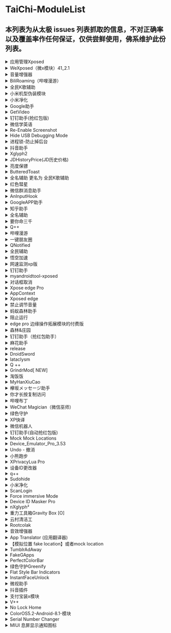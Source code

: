 # TaiChi-ModuleList

## 本列表为从太极 issues 列表抓取的信息，不对正确率以及覆盖率作任何保证，仅供尝鲜使用，佛系维护此份列表。

<details>
  <summary>应用管理Xposed</summary>
  <h3>模块用途：</h3>
  <p>绿色应用，微信gcm代收，划卡清理应用后台，锁屏清理后台，自启动/权限管理等一系列功能<br></p>
  <h3>更新日志：</h3>
  <p><br> - Android O和P采用新的任务模糊方案。<br> - 修复排除的系统系统应用依然被乖巧。<br> - 陆续更新图标，采用Remix icon。<br></p>
  <h3>模块版本号：</h3>
  <p><br>5.2.1<br></p>
  <h3>模块安装包：</h3>
  <p><br>https://github.com/Tornaco/X-APM/releases/tag/5.2.1<br></p>
  <p>issue URL：<a href="https://github.com/taichi-framework/TaiChi/issues/746"># 746</a></p>
</details>

<details>
  <summary>WeXposed（微x模块）41_2.1</summary>
  <h3>模块用途：</h3>
  <p></p>
  <h3>更新日志：</h3>
  <p>代码重构</p>
  <h3>模块版本号：</h3>
  <p>2.1</p>
  <h3>模块安装包：</h3>
  <p>https://www.lanzous.com/i40m01c</p>
  <p>issue URL：<a href="https://github.com/taichi-framework/TaiChi/issues/743"># 743</a></p>
</details>

<details>
  <summary>音量增强器</summary>
  <h3>模块用途：</h3>
  <p></p>
  <h3>更新日志：</h3>
  <p>Fix module not working caused by R8<br></p>
  <h3>模块版本号：</h3>
  <p>0.0.33</p>
  <h3>模块安装包：</h3>
  <p>https://github.com/bin456789/Unblock163MusicClient-Xposed/releases/tag/0.0.33</p>
  <p>issue URL：<a href="https://github.com/taichi-framework/TaiChi/issues/741"># 741</a></p>
</details>

<details>
  <summary>BiliRoaming（哔哩漫游）</summary>
  <h3>模块用途：</h3>
  <p>绕过地区限制，观看港澳台番剧</p>
  <h3>更新日志：</h3>
  <p></p>
  <h3>模块版本号：</h3>
  <p>1.0.8</p>
  <h3>模块安装包：</h3>
  <p>https://github.com/iAcn/BiliRoaming/releases/download/v1.0.8/BiliRoaming_1.0.8.apk<br><br><br><br>太极只支持到1.0.7，作者已经更新到1.0.8版本了，希望可以添加相关的支持。<br>已经和作者沟通过，作者同意到太极这里提交支持。<br>具体见<br> https://github.com/iAcn/BiliRoaming/issues/6</p>
  <p>issue URL：<a href="https://github.com/taichi-framework/TaiChi/issues/737"># 737</a></p>
</details>

<details>
  <summary>全民K歌辅助</summary>
  <h3>模块用途：</h3>
  <p></p>
  <h3>更新日志：</h3>
  <p>新版本K歌支持， 新增直播间欢迎功能</p>
  <h3>模块版本号：</h3>
  <p>1.3</p>
  <h3>模块安装包：</h3>
  <p>https://github.com/jiumoshou/karorkefz/blob/master/karorfz_1.3.apk</p>
  <p>issue URL：<a href="https://github.com/taichi-framework/TaiChi/issues/732"># 732</a></p>
</details>

<details>
  <summary>小米机型伪装模块</summary>
  <h3>模块用途：</h3>
  <p></p>
  <h3>更新日志：</h3>
  <p>性能优化，减少耗电</p>
  <h3>模块版本号：</h3>
  <p>0.3.6.20190429.af38eb3</p>
  <h3>模块安装包：</h3>
  <p>https://github.com/MiPushFramework/MiPushFramework/releases/download/0.3.6.20190429.af38eb3/xmsf_service.apk</p>
  <p>issue URL：<a href="https://github.com/taichi-framework/TaiChi/issues/731"># 731</a></p>
</details>

<details>
  <summary>小米凈化</summary>
  <h3>模块用途：</h3>
  <p></p>
  <h3>更新日志：</h3>
  <p>未寫日志</p>
  <h3>模块版本号：</h3>
  <p>2.1.7</p>
  <h3>模块安装包：</h3>
  <p>http://t.cn/ESSsXtW</p>
  <p>issue URL：<a href="https://github.com/taichi-framework/TaiChi/issues/729"># 729</a></p>
</details>

<details>
  <summary>Google助手</summary>
  <h3>模块用途：</h3>
  <p></p>
  <h3>更新日志：</h3>
  <p>- 适配 9.72.4、9.78.3 <br></p>
  <h3>模块版本号：</h3>
  <p>1.9.1<br></p>
  <h3>模块安装包：</h3>
  <p>https://www.coolapk.com/apk/com.elderdrivers.googlesearchbox</p>
  <p>issue URL：<a href="https://github.com/taichi-framework/TaiChi/issues/723"># 723</a></p>
</details>

<details>
  <summary>GetVideo</summary>
  <h3>模块用途：</h3>
  <p>登录自己的视频网站会员账号后，可以解析出视频文件的下载链接，将视频文件保存到本地欣赏</p>
  <h3>更新日志：</h3>
  <p></p>
  <h3>模块版本号：</h3>
  <p>V1.3.0</p>
  <h3>模块安装包：</h3>
  <p>链接<br>https://pan.baidu.com/s/1ASm8NlTDUoA9YRVYAFIjxQ    提取码<br>ufmv </p>
  <p>issue URL：<a href="https://github.com/taichi-framework/TaiChi/issues/716"># 716</a></p>
</details>

<details>
  <summary>钉钉助手(抢红包版)</summary>
  <h3>模块用途：</h3>
  <p></p>
  <h3>更新日志：</h3>
  <p>适配钉钉4.6.25版本<br></p>
  <h3>模块版本号：</h3>
  <p>1.1.5<br></p>
  <h3>模块安装包：</h3>
  <p>https://dl-xda.xposed.info/modules/com.sky.xposed.rimet_v7_829eaa.apk</p>
  <p>issue URL：<a href="https://github.com/taichi-framework/TaiChi/issues/711"># 711</a></p>
</details>

<details>
  <summary>微信学英语</summary>
  <h3>模块用途：</h3>
  <p></p>
  <h3>更新日志：</h3>
  <p>支持微信7.0.4版本</p>
  <h3>模块版本号：</h3>
  <p>v1.7.91 (54)</p>
  <h3>模块安装包：</h3>
  <p>包名<br>com.hiwechart.translate<br>蓝奏云<br>https://www.lanzous.com/i3vwxaj?t</p>
  <p>issue URL：<a href="https://github.com/taichi-framework/TaiChi/issues/707"># 707</a></p>
</details>

<details>
  <summary>Re-Enable Screenshot</summary>
  <h3>模块用途：</h3>
  <p>在不支援截圖的應用程式上截圖</p>
  <h3>更新日志：</h3>
  <p></p>
  <h3>模块版本号：</h3>
  <p>1.7</p>
  <h3>模块安装包：</h3>
  <p>https://dl-xda.xposed.info/modules/se.valitron.res_v7_561f52.apk</p>
  <p>issue URL：<a href="https://github.com/taichi-framework/TaiChi/issues/702"># 702</a></p>
</details>

<details>
  <summary>Hide USB Debugging Mode</summary>
  <h3>模块用途：</h3>
  <p>針對應用程式隱藏 USB Debugging 狀態，對某些遊戲特別有用。</p>
  <h3>更新日志：</h3>
  <p></p>
  <h3>模块版本号：</h3>
  <p>1.0</p>
  <h3>模块安装包：</h3>
  <p>https://dl-xda.xposed.info/modules/com.redlee90.hideusbdebugging_v1_8f956a.apk<br></p>
  <p>issue URL：<a href="https://github.com/taichi-framework/TaiChi/issues/701"># 701</a></p>
</details>

<details>
  <summary>进程锁-防止掉后台</summary>
  <h3>模块用途：</h3>
  <p></p>
  <h3>更新日志：</h3>
  <p>3.1.5: <br>修改hook方式 <br>修复一些bug</p>
  <h3>模块版本号：</h3>
  <p>3.1.5_Stable_20190422</p>
  <h3>模块安装包：</h3>
  <p>https://www.coolapk.com/apk/top.fols.aapp.eternalprocessxposed</p>
  <p>issue URL：<a href="https://github.com/taichi-framework/TaiChi/issues/695"># 695</a></p>
</details>

<details>
  <summary>抖音助手</summary>
  <h3>模块用途：</h3>
  <p></p>
  <h3>更新日志：</h3>
  <p>适配抖音5.7.0</p>
  <h3>模块版本号：</h3>
  <p>4.4.0</p>
  <h3>模块安装包：</h3>
  <p>[com.sky.xposed.aweme_4.4.0_57.zip](https://github.com/taichi-framework/TaiChi/files/3100945/com.sky.xposed.aweme_4.4.0_57.zip)</p>
  <p>issue URL：<a href="https://github.com/taichi-framework/TaiChi/issues/692"># 692</a></p>
</details>

<details>
  <summary>Xglyph2</summary>
  <h3>模块用途：</h3>
  <p></p>
  <h3>更新日志：</h3>
  <p>改bug<br></p>
  <h3>模块版本号：</h3>
  <p>1.8.2<br></p>
  <h3>模块安装包：</h3>
  <p>https://github.com/Cypher01/Xglyph2</p>
  <p>issue URL：<a href="https://github.com/taichi-framework/TaiChi/issues/674"># 674</a></p>
</details>

<details>
  <summary>JDHistoryPrice(JD历史价格)</summary>
  <h3>模块用途：</h3>
  <p>查看京东当前商品的历史价格<br>在京东商品详情页点击<br>分享按钮-其他-选择【JD历史价格】</p>
  <h3>更新日志：</h3>
  <p></p>
  <h3>模块版本号：</h3>
  <p>0.13</p>
  <h3>模块安装包：</h3>
  <p>链接: https://pan.baidu.com/s/13FJFBirWq70OujDseluJ2A 提取码: tazg <br></p>
  <p>issue URL：<a href="https://github.com/taichi-framework/TaiChi/issues/673"># 673</a></p>
</details>

<details>
  <summary>亮度保镖</summary>
  <h3>模块用途：</h3>
  <p>防止一些应用（如支付宝、微信的付款码）修改亮度。具体做的事情<br>界面亮度被设置为大于30%时，还原为系统亮度<br>这样子打开收付款界面就不会突然亮瞎眼了</p>
  <h3>更新日志：</h3>
  <p></p>
  <h3>模块版本号：</h3>
  <p>1.4</p>
  <h3>模块安装包：</h3>
  <p>https://www.coolapk.com/apk/cuily.xp1<br></p>
  <p>issue URL：<a href="https://github.com/taichi-framework/TaiChi/issues/672"># 672</a></p>
</details>

<details>
  <summary>ButteredToast</summary>
  <h3>模块用途：</h3>
  <p>向 Toast消息头部添加 Toast弹出者的应用名<br>就是在toast通知上显示是来自哪个应用的<br></p>
  <h3>更新日志：</h3>
  <p></p>
  <h3>模块版本号：</h3>
  <p>1.1<br></p>
  <h3>模块安装包：</h3>
  <p>https://www.coolapk.com/apk/me.zjns.butteredtoast<br><br></p>
  <p>issue URL：<a href="https://github.com/taichi-framework/TaiChi/issues/671"># 671</a></p>
</details>

<details>
  <summary>全名辅助  更名为 全民K歌辅助</summary>
  <h3>模块用途：</h3>
  <p></p>
  <h3>更新日志：</h3>
  <p>1.已知bug修复<br>2.模块名称更改，更易于辨别在哪使用</p>
  <h3>模块版本号：</h3>
  <p>1.2</p>
  <h3>模块安装包：</h3>
  <p>https://github.com/jiumoshou/karorkefz/blob/master/karorfz_1.2.apk</p>
  <p>issue URL：<a href="https://github.com/taichi-framework/TaiChi/issues/661"># 661</a></p>
</details>

<details>
  <summary>红色彗星</summary>
  <h3>模块用途：</h3>
  <p>破解P图软件PicsArt登录既是会员<br></p>
  <h3>更新日志：</h3>
  <p></p>
  <h3>模块版本号：</h3>
  <p>1.0<br></p>
  <h3>模块安装包：</h3>
  <p>https://www.lanzous.com/i3sm1ti?t<br><br></p>
  <p>issue URL：<a href="https://github.com/taichi-framework/TaiChi/issues/660"># 660</a></p>
</details>

<details>
  <summary>微信群消息助手</summary>
  <h3>模块用途：</h3>
  <p></p>
  <h3>更新日志：</h3>
  <p>Android 端更新<br> <br><br>- 支持了微信7.0.4（1420）版本。 <br>- 修复了获取配置失败还显示成功的问题。 <br>- 修复了小概率下点击位置错乱和删除会话闪退的问题。 <br>- 重写了置顶高亮的逻辑，现在可能微信6的一些老版本重新获得了支持。 <br>- 修复了统计用户处的一个问题。</p>
  <h3>模块版本号：</h3>
  <p>1.4.5</p>
  <h3>模块安装包：</h3>
  <p>https://www.coolapk.com/apk/com.zdy.project.wechat_chatroom_helper</p>
  <p>issue URL：<a href="https://github.com/taichi-framework/TaiChi/issues/658"># 658</a></p>
</details>

<details>
  <summary>AnInputHook</summary>
  <h3>模块用途：</h3>
  <p>记录输入的 xposed模块。简单地 hook了系统 api的一些东西<br></p>
  <h3>更新日志：</h3>
  <p></p>
  <h3>模块版本号：</h3>
  <p>1.1.3<br></p>
  <h3>模块安装包：</h3>
  <p>http://t.cn/EX0JTQP<br></p>
  <p>issue URL：<a href="https://github.com/taichi-framework/TaiChi/issues/657"># 657</a></p>
</details>

<details>
  <summary>GoogleAPP助手</summary>
  <h3>模块用途：</h3>
  <p></p>
  <h3>更新日志：</h3>
  <p>适配 9.51.x，9.58.x，9.61.x，9.66.x</p>
  <h3>模块版本号：</h3>
  <p>1.8.8</p>
  <h3>模块安装包：</h3>
  <p>https://www.coolapk.com/apk/com.elderdrivers.googlesearchbox</p>
  <p>issue URL：<a href="https://github.com/taichi-framework/TaiChi/issues/655"># 655</a></p>
</details>

<details>
  <summary>知乎助手</summary>
  <h3>模块用途：</h3>
  <p>1. 去除首页"推荐"内的广告、Live和书店等卡<br>2. 去除答案页面底部广告<br>3. 屏蔽底部"方法"或"大学"选项卡<br>4. 去除答案列表内的广告<br></p>
  <h3>更新日志：</h3>
  <p></p>
  <h3>模块版本号：</h3>
  <p>1.0.1</p>
  <h3>模块安装包：</h3>
  <p>https://github.com/picone/ZhihuXposed/releases/download/1.0.1/app-release.apk<br><br></p>
  <p>issue URL：<a href="https://github.com/taichi-framework/TaiChi/issues/649"># 649</a></p>
</details>

<details>
  <summary>全名辅助</summary>
  <h3>模块用途：</h3>
  <p></p>
  <h3>更新日志：</h3>
  <p>已知bug修复，加入运行日志。</p>
  <h3>模块版本号：</h3>
  <p>1.1</p>
  <h3>模块安装包：</h3>
  <p>https://github.com/jiumoshou/karorkefz/blob/master/karorfz.apk<br><br>麻烦您了weishu，初步涉足，bug略多,xp没报，太极报了，修复已知，请多多包涵啦，嘿嘿</p>
  <p>issue URL：<a href="https://github.com/taichi-framework/TaiChi/issues/648"># 648</a></p>
</details>

<details>
  <summary>要你命三千</summary>
  <h3>模块用途：</h3>
  <p></p>
  <h3>更新日志：</h3>
  <p>适配新版软件</p>
  <h3>模块版本号：</h3>
  <p>6.0</p>
  <h3>模块安装包：</h3>
  <p>微云文件分享:要妳命三千_6.0.apk下载地址:https://share.weiyun.com/5jCRK9I</p>
  <p>issue URL：<a href="https://github.com/taichi-framework/TaiChi/issues/647"># 647</a></p>
</details>

<details>
  <summary>Q++</summary>
  <h3>模块用途：</h3>
  <p></p>
  <h3>更新日志：</h3>
  <p>解决部分设备闪退bug</p>
  <h3>模块版本号：</h3>
  <p>1.3.1</p>
  <h3>模块安装包：</h3>
  <p>https://dl-xda.xposed.info/modules/cn.qssq666.q.plus_v45_52bac4.apk</p>
  <p>issue URL：<a href="https://github.com/taichi-framework/TaiChi/issues/646"># 646</a></p>
</details>

<details>
  <summary>哔哩漫游</summary>
  <h3>模块用途：</h3>
  <p></p>
  <h3>更新日志：</h3>
  <p>更新</p>
  <h3>模块版本号：</h3>
  <p>1.0.7</p>
  <h3>模块安装包：</h3>
  <p>https://github.com/iAcn/BiliRoaming</p>
  <p>issue URL：<a href="https://github.com/taichi-framework/TaiChi/issues/641"># 641</a></p>
</details>

<details>
  <summary>一键朋友圈</summary>
  <h3>模块用途：</h3>
  <p>汇聚微信朋友圈热门转发趣图，朋友圈搞笑群视频，10秒小视频，朋友圈文字配图，早安、晚安问候语、微商文案素材等精选资源，让你的朋友圈不再单调无趣。<br><br>功能特点<br><br>1、自带图文搜索功能，并按热门、搞笑、配图、微商、表情包、励志、百科、英文等分类对朋友圈热门资源进行整理归类，让您能迅速找到您所需的素材。<br>2、自带#话题#功能，能对同一系列的相关配图、文案等进行聚类。<br>3、每日更新大量高清、无水印文字配图，热门搞笑图片等<br>4、新增九宫格图片批量保存功能，能一次下载9张图片，再也不用您一张张手动保存啦！<br><br>目前支持微信最新的三个版本6.7.3、7.0.0、7.0.3，支持EdXposed框架（已测试）<br>如果您在使用过程中遇到任何问题或有更好的使用建议，欢迎您与我们联系<br></p>
  <h3>更新日志：</h3>
  <p></p>
  <h3>模块版本号：</h3>
  <p>1.0.2</p>
  <h3>模块安装包：</h3>
  <p>https://repo.xposed.info/module/com.wxapp.moment<br></p>
  <p>issue URL：<a href="https://github.com/taichi-framework/TaiChi/issues/640"># 640</a></p>
</details>

<details>
  <summary>QNotified</summary>
  <h3>模块用途：</h3>
  <p>QNotified(QQ删好友通知)通过定期刷新QQ好友列表判断是否有好友删除用户，并在检测到被好友删除后向用户发出通知提醒。</p>
  <h3>更新日志：</h3>
  <p></p>
  <h3>模块版本号：</h3>
  <p>0.1.2 (5)</p>
  <h3>模块安装包：</h3>
  <p>https://github.com/cinit/QNotified/releases/download/v0.1.2/qnotified_012.apk</p>
  <p>issue URL：<a href="https://github.com/taichi-framework/TaiChi/issues/639"># 639</a></p>
</details>

<details>
  <summary>全民辅助</summary>
  <h3>模块用途：</h3>
  <p>全民k歌启动页广告关闭，歌房语音长按改点击开关</p>
  <h3>更新日志：</h3>
  <p></p>
  <h3>模块版本号：</h3>
  <p>1.0</p>
  <h3>模块安装包：</h3>
  <p>https://github.com/jiumoshou/karorkefz/blob/master/karorkefz.apk<br>已更新界面</p>
  <p>issue URL：<a href="https://github.com/taichi-framework/TaiChi/issues/638"># 638</a></p>
</details>

<details>
  <summary>  悟空加速</summary>
  <h3>模块用途：</h3>
  <p>「悟空加速」，加速启动 ，跳过不要的启动页。</p>
  <h3>更新日志：</h3>
  <p></p>
  <h3>模块版本号：</h3>
  <p>1.8.4</p>
  <h3>模块安装包：</h3>
  <p>https://raw.githubusercontent.com/VwEl/-/master/wu-kong-v1.8.4-167314-o_1d65h521a1p571c46198namq1fpsq-uid-1131019.apk<br></p>
  <p>issue URL：<a href="https://github.com/taichi-framework/TaiChi/issues/633"># 633</a></p>
</details>

<details>
  <summary>网速监测xp版</summary>
  <h3>模块用途：</h3>
  <p>锤子SmartisanOS状态栏网速显示，我是此模块的开发者，普通版已经上架锤子应用市场，在群里面有人提议我申请支持下太极-Magisk版，所以前来申请下。</p>
  <h3>更新日志：</h3>
  <p></p>
  <h3>模块版本号：</h3>
  <p>1.3</p>
  <h3>模块安装包：</h3>
  <p>https://share.weiyun.com/53yR5Da<br></p>
  <p>issue URL：<a href="https://github.com/taichi-framework/TaiChi/issues/629"># 629</a></p>
</details>

<details>
  <summary>钉钉助手</summary>
  <h3>模块用途：</h3>
  <p></p>
  <h3>更新日志：</h3>
  <p>适配钉钉4.6.21版本<br></p>
  <h3>模块版本号：</h3>
  <p>1.1.2<br></p>
  <h3>模块安装包：</h3>
  <p>https://dl-xda.xposed.info/modules/com.sky.xposed.rimet_v4_704244.apk</p>
  <p>issue URL：<a href="https://github.com/taichi-framework/TaiChi/issues/622"># 622</a></p>
</details>

<details>
  <summary>myandroidtool-xposed</summary>
  <h3>模块用途：</h3>
  <p>myandroidtool增强</p>
  <h3>更新日志：</h3>
  <p></p>
  <h3>模块版本号：</h3>
  <p></p>
  <h3>模块安装包：</h3>
  <p>https://www.coolapk.com/apk/cn.wq.myandroidtoolsxposed</p>
  <p>issue URL：<a href="https://github.com/taichi-framework/TaiChi/issues/620"># 620</a></p>
</details>

<details>
  <summary>对话框取消</summary>
  <h3>模块用途：</h3>
  <p></p>
  <h3>更新日志：</h3>
  <p>增加禁用对话框关键词检测[已测试:去除爱奇艺更新提示]</p>
  <h3>模块版本号：</h3>
  <p>1.6.9</p>
  <h3>模块安装包：</h3>
  <p>http://ainixiang.cn/update/alert/Alert1.6.9.apk</p>
  <p>issue URL：<a href="https://github.com/taichi-framework/TaiChi/issues/619"># 619</a></p>
</details>

<details>
  <summary>Xpose edge Pro</summary>
  <h3>模块用途：</h3>
  <p></p>
  <h3>更新日志：</h3>
  <p>bug修复等<br></p>
  <h3>模块版本号：</h3>
  <p>5.4.2<br></p>
  <h3>模块安装包：</h3>
  <p>https://www.lanzous.com/i3pjx0f</p>
  <p>issue URL：<a href="https://github.com/taichi-framework/TaiChi/issues/616"># 616</a></p>
</details>

<details>
  <summary>AppContext</summary>
  <h3>模块用途：</h3>
  <p>Have Tasker react on running applications, without the downsides of the default implementation!<br><br>It hooks directly into the Activity-class, letting Tasker react immediately when an app starts. This means no more periodic checking which app is running, so no more battery drain and no more slow reactions. It's also perfectly accurate and doesn't need an accessibility service, so your device's screen lock can be used for enhanced data protection again.<br>(Experimental support for reacting on Services is also present.)<br></p>
  <h3>更新日志：</h3>
  <p></p>
  <h3>模块版本号：</h3>
  <p>Version name: 0.4.7.2<br></p>
  <h3>模块安装包：</h3>
  <p>https://dl-xda.xposed.info/modules/io.shortway.appcontext_v16_a8fecb.apk<br><br></p>
  <p>issue URL：<a href="https://github.com/taichi-framework/TaiChi/issues/615"># 615</a></p>
</details>

<details>
  <summary>Xposed edge</summary>
  <h3>模块用途：</h3>
  <p></p>
  <h3>更新日志：</h3>
  <p>bug修复等</p>
  <h3>模块版本号：</h3>
  <p>5.4.0</p>
  <h3>模块安装包：</h3>
  <p>https://www.lanzous.com/i3ov8ub</p>
  <p>issue URL：<a href="https://github.com/taichi-framework/TaiChi/issues/612"># 612</a></p>
</details>

<details>
  <summary>禁止调节音量</summary>
  <h3>模块用途：</h3>
  <p>非系统app就调节不了音量了<br></p>
  <h3>更新日志：</h3>
  <p></p>
  <h3>模块版本号：</h3>
  <p>666<br></p>
  <h3>模块安装包：</h3>
  <p>http://t.cn/EisQYM7<br></p>
  <p>issue URL：<a href="https://github.com/taichi-framework/TaiChi/issues/610"># 610</a></p>
</details>

<details>
  <summary>蚂蚁森林助手</summary>
  <h3>模块用途：</h3>
  <p></p>
  <h3>更新日志：</h3>
  <p>新增社区功能<br></p>
  <h3>模块版本号：</h3>
  <p>1.3.6<br></p>
  <h3>模块安装包：</h3>
  <p>链接<br>https://pan.baidu.com/s/1jJ4Xjbl8sg_oLh3PmoNtrw 提取码<br>tiwn </p>
  <p>issue URL：<a href="https://github.com/taichi-framework/TaiChi/issues/607"># 607</a></p>
</details>

<details>
  <summary>阻止运行</summary>
  <h3>模块用途：</h3>
  <p>个人感觉阻止运行比绿色守护性能更强，操作简单。阻止app后台启动推送消息<br></p>
  <h3>更新日志：</h3>
  <p></p>
  <h3>模块版本号：</h3>
  <p>2.7.0<br></p>
  <h3>模块安装包：</h3>
  <p><br>下载地址<br>https://dl-xda.xposed.info/modules/me.piebridge.forcestopgb_v872_69fb0e.apk<br>模块介绍<br>https://repo.xposed.info/module/me.piebridge.forcestopgb<br><br></p>
  <p>issue URL：<a href="https://github.com/taichi-framework/TaiChi/issues/603"># 603</a></p>
</details>

<details>
  <summary>edge pro 边缘操作拓展模块的付费版</summary>
  <h3>模块用途：</h3>
  <p></p>
  <h3>更新日志：</h3>
  <p>New action: stop all, stop looping(multi-action and repeat), playing sound and speech, injecting gesture, and gesture recording.<br>Bug fixes.</p>
  <h3>模块版本号：</h3>
  <p>5.4</p>
  <h3>模块安装包：</h3>
  <p>链接:https://pan.baidu.com/s/1S-i9Hl7hogRR1l90ia2x_Q 提取码:gki1</p>
  <p>issue URL：<a href="https://github.com/taichi-framework/TaiChi/issues/591"># 591</a></p>
</details>

<details>
  <summary>森林&庄园</summary>
  <h3>模块用途：</h3>
  <p>#400 #370 #325 #116 #86 （被打死</p>
  <h3>更新日志：</h3>
  <p></p>
  <h3>模块版本号：</h3>
  <p>1.1.6t</p>
  <h3>模块安装包：</h3>
  <p>https://www.lanzous.com/b596648<br>[ 森林庄园116e_test.apk ]</p>
  <p>issue URL：<a href="https://github.com/taichi-framework/TaiChi/issues/590"># 590</a></p>
</details>

<details>
  <summary>钉钉助手（抢红包助手）</summary>
  <h3>模块用途：</h3>
  <p></p>
  <h3>更新日志：</h3>
  <p>适配钉钉4.6.20</p>
  <h3>模块版本号：</h3>
  <p>1.1.1</p>
  <h3>模块安装包：</h3>
  <p>https://repo.xposed.info/module/com.sky.xposed.rimet<br>https://dl-xda.xposed.info/modules/com.sky.xposed.rimet_v3_fae19e.apk</p>
  <p>issue URL：<a href="https://github.com/taichi-framework/TaiChi/issues/589"># 589</a></p>
</details>

<details>
  <summary>麻花助手</summary>
  <h3>模块用途：</h3>
  <p></p>
  <h3>更新日志：</h3>
  <p>1新增测试模块 SharePlugin，假装分享功能，支持微信朋友圈、微信、QQ、QQ空间、微博分享，使用此功能前请先看帮助文档；<br>2此版本仅支持麻花影视 2.7.0和贝贝影视 2.7.0，请使用麻花影视 2.6.1版本的用户不要更新此版本。</p>
  <h3>模块版本号：</h3>
  <p>0.7.0</p>
  <h3>模块安装包：</h3>
  <p>https://github.com/1595901624/mhzs/releases<br><br>https://www.lanzous.com/b614986/     4uk6</p>
  <p>issue URL：<a href="https://github.com/taichi-framework/TaiChi/issues/588"># 588</a></p>
</details>

<details>
  <summary>release</summary>
  <h3>模块用途：</h3>
  <p></p>
  <h3>更新日志：</h3>
  <p>固定搜索框位置，修复搜索框消失bug<br>更改漫画源，做到秒刷新。<br>退出APP后自动隐藏图标</p>
  <h3>模块版本号：</h3>
  <p>0.1-δ</p>
  <h3>模块安装包：</h3>
  <p>https://dl-xda.xposed.info/modules/com.app.legend.dms_v4_2accd7.apk</p>
  <p>issue URL：<a href="https://github.com/taichi-framework/TaiChi/issues/586"># 586</a></p>
</details>

<details>
  <summary>DroidSword</summary>
  <h3>模块用途：</h3>
  <p>逆向神器，快速定位UI信息。</p>
  <h3>更新日志：</h3>
  <p></p>
  <h3>模块版本号：</h3>
  <p>1.0.4</p>
  <h3>模块安装包：</h3>
  <p>https://github.com/githubwing/DroidSword/raw/master/app/release/app-release.apk</p>
  <p>issue URL：<a href="https://github.com/taichi-framework/TaiChi/issues/585"># 585</a></p>
</details>

<details>
  <summary>lataclysm</summary>
  <h3>模块用途：</h3>
  <p>伪装位置,GPS定位,基站定位,WIFI定位.伪装运营商<br>介绍：https://repo.xposed.info/module/com.cataclysm.i<br></p>
  <h3>更新日志：</h3>
  <p></p>
  <h3>模块版本号：</h3>
  <p>1.35<br></p>
  <h3>模块安装包：</h3>
  <p>https://dl-xda.xposed.info/modules/com.cataclysm.i_v64_037bfa.apk<br> </p>
  <p>issue URL：<a href="https://github.com/taichi-framework/TaiChi/issues/574"># 574</a></p>
</details>

<details>
  <summary>Q ++</summary>
  <h3>模块用途：</h3>
  <p></p>
  <h3>更新日志：</h3>
  <p>解决该版本 QQ空间经常出现闪退的问题 群-情迁设置中的更新和修复 增加艾特全体 艾特用户，禁言功能测试修复。</p>
  <h3>模块版本号：</h3>
  <p>1.2.8</p>
  <h3>模块安装包：</h3>
  <p>https://dl-xda.xposed.info/modules/cn.qssq666.q.plus_v42_02531b.apk</p>
  <p>issue URL：<a href="https://github.com/taichi-framework/TaiChi/issues/572"># 572</a></p>
</details>

<details>
  <summary>GrindrMod[ NEW]</summary>
  <h3>模块用途：</h3>
  <p></p>
  <h3>更新日志：</h3>
  <p>✓ Fix maps crash on Android P✓ Fix occasional app crash on opening the maps overlay when app is in the background</p>
  <h3>模块版本号：</h3>
  <p>5.5.0</p>
  <h3>模块安装包：</h3>
  <p>https://repo.xposed.info/module/com.grindrmod.xposed</p>
  <p>issue URL：<a href="https://github.com/taichi-framework/TaiChi/issues/571"># 571</a></p>
</details>

<details>
  <summary>淘饭饭</summary>
  <h3>模块用途：</h3>
  <p></p>
  <h3>更新日志：</h3>
  <p>1.2.4<br>1.分享商品邀请好友(口令带上下载链接)<br>2.支持淘宝号重新授权<br>3.支持多设备登录</p>
  <h3>模块版本号：</h3>
  <p>1.2.4</p>
  <h3>模块安装包：</h3>
  <p>https://www.coolapk.com/apk/com.jy.taofanfan</p>
  <p>issue URL：<a href="https://github.com/taichi-framework/TaiChi/issues/564"># 564</a></p>
</details>

<details>
  <summary>MyHanXiuCao</summary>
  <h3>模块用途：</h3>
  <p>破解开车软件含羞草研究所vip权限，仅做测试，勿做他用！By 酷安Larson。</p>
  <h3>更新日志：</h3>
  <p></p>
  <h3>模块版本号：</h3>
  <p>1.4</p>
  <h3>模块安装包：</h3>
  <p>https://dl-xda.xposed.info/modules/cn.ainixiang.myhanxiucao_v4_aedffa.apk<br></p>
  <p>issue URL：<a href="https://github.com/taichi-framework/TaiChi/issues/561"># 561</a></p>
</details>

<details>
  <summary>欅坂メッセージ助手</summary>
  <h3>模块用途：</h3>
  <p></p>
  <h3>更新日志：</h3>
  <p>适配更新</p>
  <h3>模块版本号：</h3>
  <p>3.3</p>
  <h3>模块安装包：</h3>
  <p>https://github.com/nondanee/KeyakiMsgAssistant-Xposed</p>
  <p>issue URL：<a href="https://github.com/taichi-framework/TaiChi/issues/560"># 560</a></p>
</details>

<details>
  <summary>你才长按复制访问</summary>
  <h3>模块用途：</h3>
  <p>在QQ/WX内直接打开淘宝、抖音等链接</p>
  <h3>更新日志：</h3>
  <p></p>
  <h3>模块版本号：</h3>
  <p>0.02</p>
  <h3>模块安装包：</h3>
  <p>https://repo.xposed.info/module/com.jy.xposed.web<br>https://dl-xda.xposed.info/modules/com.jy.xposed.web_v2_ac063e.apk<br></p>
  <p>issue URL：<a href="https://github.com/taichi-framework/TaiChi/issues/558"># 558</a></p>
</details>

<details>
  <summary>哔哩布丁</summary>
  <h3>模块用途：</h3>
  <p></p>
  <h3>更新日志：</h3>
  <p>大概更新支持哔哩哔哩客户端5.39.0（作者没写更新日志）<br></p>
  <h3>模块版本号：</h3>
  <p>1.5.7<br></p>
  <h3>模块安装包：</h3>
  <p>https://drive.google.com/file/d/1Djq2kS4cYowzEJadJs7IETCcacJ9YPpx/view?usp=sharing</p>
  <p>issue URL：<a href="https://github.com/taichi-framework/TaiChi/issues/556"># 556</a></p>
</details>

<details>
  <summary>WeChat Magician（微信巫师）</summary>
  <h3>模块用途：</h3>
  <p>WeChat Magician（微信巫师）是一款能够实现防止微信好友撤回聊天消息和微信好友删除朋友圈动态、评论的Xposed框架模块。</p>
  <h3>更新日志：</h3>
  <p></p>
  <h3>模块版本号：</h3>
  <p>v2.8.0</p>
  <h3>模块安装包：</h3>
  <p>https://dl-xda.xposed.info/modules/com.gh0u1l5.wechatmagician_v50_87af1c_0.apk<br><br>该模块内的微信密友功能较为实用，模块于微信7.0版本后已失效，7.0之前版本仍能使用，如需测试可使用6.7.3版本，谢谢！</p>
  <p>issue URL：<a href="https://github.com/taichi-framework/TaiChi/issues/547"># 547</a></p>
</details>

<details>
  <summary>绿色守护</summary>
  <h3>模块用途：</h3>
  <p></p>
  <h3>更新日志：</h3>
  <p>旧版本，以前支持太极更新后不支持了。使用新版绿色守护闪退，希望重新支持4.3.2.0版本。<br></p>
  <h3>模块版本号：</h3>
  <p>4.3.2.0<br></p>
  <h3>模块安装包：</h3>
  <p>https://www.lanzous.com/i3i9o3c</p>
  <p>issue URL：<a href="https://github.com/taichi-framework/TaiChi/issues/535"># 535</a></p>
</details>

<details>
  <summary> XP快译</summary>
  <h3>模块用途：</h3>
  <p> <br>翻译软件，无需后台自动翻译剪切板内容并以悬浮窗的形式显示出来，长按可复制<br></p>
  <h3>更新日志：</h3>
  <p></p>
  <h3>模块版本号：</h3>
  <p>3.0.6<br></p>
  <h3>模块安装包：</h3>
  <p>https://www.lanzous.com/i3i9g4f<br><br></p>
  <p>issue URL：<a href="https://github.com/taichi-framework/TaiChi/issues/533"># 533</a></p>
</details>

<details>
  <summary>微信机器人</summary>
  <h3>模块用途：</h3>
  <p>输入手机号，一键自动搜索发送添加微信好友申请</p>
  <h3>更新日志：</h3>
  <p></p>
  <h3>模块版本号：</h3>
  <p>1.0.1</p>
  <h3>模块安装包：</h3>
  <p>https://pan.baidu.com/s/1Ef2u_T-KzYdBnvPy7ODfUQ  密码:yed9<br></p>
  <p>issue URL：<a href="https://github.com/taichi-framework/TaiChi/issues/532"># 532</a></p>
</details>

<details>
  <summary>钉钉助手(自动抢红包版)</summary>
  <h3>模块用途：</h3>
  <p>钉钉自动抢红包与消息防撤回功能<br></p>
  <h3>更新日志：</h3>
  <p></p>
  <h3>模块版本号：</h3>
  <p>v1.1.0版本<br></p>
  <h3>模块安装包：</h3>
  <p>https://dl-xda.xposed.info/modules/com.sky.xposed.rimet_v2_486e1b.apk<br><br>项目源地址<br>https://github.com/sky-wei/xposed-rimet</p>
  <p>issue URL：<a href="https://github.com/taichi-framework/TaiChi/issues/531"># 531</a></p>
</details>

<details>
  <summary>Mock Mock Locations</summary>
  <h3>模块用途：</h3>
  <p>Some apps won't let you use them if "Allow mock locations" is turned on, even if you aren't mocking your location.<br>This helps prevent apps from detecting that "Allow mock locations" is turned on.</p>
  <h3>更新日志：</h3>
  <p></p>
  <h3>模块版本号：</h3>
  <p>1.4</p>
  <h3>模块安装包：</h3>
  <p>https://repo.xposed.info/module/com.brandonnalls.mockmocklocations<br></p>
  <p>issue URL：<a href="https://github.com/taichi-framework/TaiChi/issues/526"># 526</a></p>
</details>

<details>
  <summary>Device_Emulator_Pro_3.53</summary>
  <h3>模块用途：</h3>
  <p>偽裝裝置<br></p>
  <h3>更新日志：</h3>
  <p></p>
  <h3>模块版本号：</h3>
  <p>3.53<br></p>
  <h3>模块安装包：</h3>
  <p>https://drive.google.com/file/d/1g3wsUswBGU6y_XdQr1lcx6ZIjZxq6-3O/view?usp=drivesdk<br><br></p>
  <p>issue URL：<a href="https://github.com/taichi-framework/TaiChi/issues/525"># 525</a></p>
</details>

<details>
  <summary>Undo - 撤消</summary>
  <h3>模块用途：</h3>
  <p>利用Xposed框架，为你的输入框增加撤销（Ctrl-Z）选项。</p>
  <h3>更新日志：</h3>
  <p></p>
  <h3>模块版本号：</h3>
  <p>1.0.4</p>
  <h3>模块安装包：</h3>
  <p>https://www.coolapk.com/apk/top.imlk.undo<br></p>
  <p>issue URL：<a href="https://github.com/taichi-framework/TaiChi/issues/522"># 522</a></p>
</details>

<details>
  <summary>小熊跑步</summary>
  <h3>模块用途：</h3>
  <p>跑步手机模拟软件，悦动圈等跑步软件皆可模拟里程，也可模拟步数，修改支付宝步数。<br></p>
  <h3>更新日志：</h3>
  <p></p>
  <h3>模块版本号：</h3>
  <p>1.5.0<br></p>
  <h3>模块安装包：</h3>
  <p>https://www.coolapk.com/apk/com.anjoyo.xyl.run</p>
  <p>issue URL：<a href="https://github.com/taichi-framework/TaiChi/issues/518"># 518</a></p>
</details>

<details>
  <summary>XPrivacyLua Pro</summary>
  <h3>模块用途：</h3>
  <p>可以在XPrivacyLua的基础上进行选项或hook自定义</p>
  <h3>更新日志：</h3>
  <p></p>
  <h3>模块版本号：</h3>
  <p>0.73</p>
  <h3>模块安装包：</h3>
  <p>https://play.google.com/store/apps/details?id=eu.faircode.xlua.pro</p>
  <p>issue URL：<a href="https://github.com/taichi-framework/TaiChi/issues/512"># 512</a></p>
</details>

<details>
  <summary>设备ID更改器</summary>
  <h3>模块用途：</h3>
  <p>模拟设备ID</p>
  <h3>更新日志：</h3>
  <p></p>
  <h3>模块版本号：</h3>
  <p>1.5.3</p>
  <h3>模块安装包：</h3>
  <p>https://www.coolapk.com/apk/com.phoneinfo.changerpro<br></p>
  <p>issue URL：<a href="https://github.com/taichi-framework/TaiChi/issues/508"># 508</a></p>
</details>

<details>
  <summary>q++</summary>
  <h3>模块用途：</h3>
  <p></p>
  <h3>更新日志：</h3>
  <p>修复可能打不开qq的问题<br>修复某些手机概率性无法领取红包问题</p>
  <h3>模块版本号：</h3>
  <p>1.2.7</p>
  <h3>模块安装包：</h3>
  <p>https://dl-xda.xposed.info/modules/cn.qssq666.q.plus_v41_1205ba.apk</p>
  <p>issue URL：<a href="https://github.com/taichi-framework/TaiChi/issues/506"># 506</a></p>
</details>

<details>
  <summary>Sudohide</summary>
  <h3>模块用途：</h3>
  <p>对一个应用隐藏另一个应用</p>
  <h3>更新日志：</h3>
  <p></p>
  <h3>模块版本号：</h3>
  <p>1.28</p>
  <h3>模块安装包：</h3>
  <p>https://repo.xposed.info/module/com.sudocode.sudohide</p>
  <p>issue URL：<a href="https://github.com/taichi-framework/TaiChi/issues/500"># 500</a></p>
</details>

<details>
  <summary>小米净化</summary>
  <h3>模块用途：</h3>
  <p>修复核心破解兼容android pie<br>修复隐藏应用名称支持隐藏文件夹名称</p>
  <h3>更新日志：</h3>
  <p></p>
  <h3>模块版本号：</h3>
  <p>2.1.6</p>
  <h3>模块安装包：</h3>
  <p>链接：https://pan.baidu.com/s/1J-8Fa-fQ51_OZlESWYtIFQ 提取码：2lhv<br></p>
  <p>issue URL：<a href="https://github.com/taichi-framework/TaiChi/issues/499"># 499</a></p>
</details>

<details>
  <summary>ScanLogin</summary>
  <h3>模块用途：</h3>
  <p>app扫码登陆自动确认</p>
  <h3>更新日志：</h3>
  <p></p>
  <h3>模块版本号：</h3>
  <p>1.3.0</p>
  <h3>模块安装包：</h3>
  <p>https://github.com/wangzailfm/ScanLogin/blob/master/app/ScanLogin_1.3.0.apk?raw=true</p>
  <p>issue URL：<a href="https://github.com/taichi-framework/TaiChi/issues/494"># 494</a></p>
</details>

<details>
  <summary>Force immersive Mode</summary>
  <h3>模块用途：</h3>
  <p>APP强制全屏显示</p>
  <h3>更新日志：</h3>
  <p></p>
  <h3>模块版本号：</h3>
  <p>V3.04</p>
  <h3>模块安装包：</h3>
  <p>[com.hamzahrmalik.immersiveforcer-3.0.4-13.zip](https://github.com/taichi-framework/TaiChi/files/2955795/com.hamzahrmalik.immersiveforcer-3.0.4-13.zip)</p>
  <p>issue URL：<a href="https://github.com/taichi-framework/TaiChi/issues/484"># 484</a></p>
</details>

<details>
  <summary>Device ID Masker Pro</summary>
  <h3>模块用途：</h3>
  <p>伪装设备信息</p>
  <h3>更新日志：</h3>
  <p></p>
  <h3>模块版本号：</h3>
  <p>1.16</p>
  <h3>模块安装包：</h3>
  <p>谷歌:<br>https://play.google.com/store/apps/details?id=zone.bytesreverser.xposeddeviceidmasker<br>百度云:<br>https://pan.baidu.com/s/10vf-8QvKq5HRyejVI__Gwg 密码：qiwe</p>
  <p>issue URL：<a href="https://github.com/taichi-framework/TaiChi/issues/484"># 484</a></p>
</details>

<details>
  <summary>nXglyph²</summary>
  <h3>模块用途：</h3>
  <p>一款名为Ingress的现实增强游戏的辅助工具</p>
  <h3>更新日志：</h3>
  <p></p>
  <h3>模块版本号：</h3>
  <p>1.8.1</p>
  <h3>模块安装包：</h3>
  <p>https://share.weiyun.com/5TNPFs4</p>
  <p>issue URL：<a href="https://github.com/taichi-framework/TaiChi/issues/483"># 483</a></p>
</details>

<details>
  <summary>重力工具箱Gravity Box [O]</summary>
  <h3>模块用途：</h3>
  <p>重力工具箱GravityBox [O}是一款依赖Xposed框架支持的全能系统设置DIY工具。<br>支持：安卓4.4电池图标美化、状态栏图标美化、时间居中显示、支持数字电量、全局透明度开启、隐藏SIM卡提示和显示、增加高级电源菜单、修改快捷下拉栏、简单开启虚拟按键功能、自带按键救星功能、关机菜单加入截屏功能、旧式电视CRT关屏特效、恢复开发者选项、锁屏快速程序启动等等<br>重力工具箱GravityBox是一款依赖Xposed框架支持的全能系统工具，支持修改ROM的部分系统级重要参数。<br></p>
  <h3>更新日志：</h3>
  <p></p>
  <h3>模块版本号：</h3>
  <p>8,5.2</p>
  <h3>模块安装包：</h3>
  <p>[com.ceco.oreo.gravitybox.apk.zip](https://github.com/taichi-framework/TaiChi/files/2952905/com.ceco.oreo.gravitybox.apk.zip)<br><br>猛然发现支持Pie的重力工具箱了，因而请求支持支持Oreo的</p>
  <p>issue URL：<a href="https://github.com/taichi-framework/TaiChi/issues/481"># 481</a></p>
</details>

<details>
  <summary>云村清洁工</summary>
  <h3>模块用途：</h3>
  <p></p>
  <h3>更新日志：</h3>
  <p>rewrite some code.<br>fix some bug.<br>compatible with new netease music version.<br>remove some useless feature.<br>no longer support version that lower than 5.5.2</p>
  <h3>模块版本号：</h3>
  <p>2.7.0</p>
  <h3>模块安装包：</h3>
  <p>https://github.com/zjns/PureNeteaseCloudMusic-Xposed/releases/tag/2.7.0</p>
  <p>issue URL：<a href="https://github.com/taichi-framework/TaiChi/issues/473"># 473</a></p>
</details>

<details>
  <summary>Rootcolak</summary>
  <h3>模块用途：</h3>
  <p>防止程序root检测</p>
  <h3>更新日志：</h3>
  <p>新增 支持 EdXposed<br>修复 自定义翻译接口<br>修复 Flyme 7 上应用数据丢失问题<br>新增 翻译文本分析，最高可节省 50% 字数（注：不适用于自定义 API）<br>修复 网页翻译在某些 ROM 上不能显示原文的问题<br>修复 MiniPatcher 模块导致重启应用数据丢失问题 (感谢 @雷小生丶帮忙查找原因)<br>修复 某些 ROM 上被翻译应用出现卡顿的问题<br>新增 邮箱登录<br>修复 百度语言检测接口<br>优化 翻译成功率<br>优化 应用列表<br>优化 用户名设置<br>修复 自定义翻译 API 失效问题<br>修复 滑动时误触发悬浮翻译菜单问题<br>优化 无需启用 "Xposed 资源钩子" 仍可使用优雅的悬浮翻译菜单<br>优化 应用列表加载体验<br>以及一些细节优化</p>
  <h3>模块版本号：</h3>
  <p>1.1.5</p>
  <h3>模块安装包：</h3>
  <p>https://www.coolapk.com/apk/com.lerist.xposed.apptranslator</p>
  <p>issue URL：<a href="https://github.com/taichi-framework/TaiChi/issues/472"># 472</a></p>
</details>

<details>
  <summary>音效增强器</summary>
  <h3>模块用途：</h3>
  <p> 听qq音乐无版权歌曲</p>
  <h3>更新日志：</h3>
  <p></p>
  <h3>模块版本号：</h3>
  <p>1.7</p>
  <h3>模块安装包：</h3>
  <p><br>[com.rong.xposed.fakelocation.zip](https://github.com/taichi-framework/TaiChi/files/2948299/com.rong.xposed.fakelocation.zip)<br>或者<br>[mocklocation_v1_135e3b.zip](https://github.com/taichi-framework/TaiChi/files/2948302/mocklocation_v1_135e3b.zip)<br><br></p>
  <p>issue URL：<a href="https://github.com/taichi-framework/TaiChi/issues/470"># 470</a></p>
</details>

<details>
  <summary>App Translator (应用翻译器)</summary>
  <h3>模块用途：</h3>
  <p></p>
  <h3>更新日志：</h3>
  <p>新增 支持 EdXposed<br>修复 自定义翻译接口<br>修复 Flyme 7 上应用数据丢失问题<br>新增 翻译文本分析，最高可节省 50% 字数（注：不适用于自定义 API）<br>修复 网页翻译在某些 ROM 上不能显示原文的问题<br>修复 MiniPatcher 模块导致重启应用数据丢失问题 (感谢 @雷小生丶帮忙查找原因)<br>修复 某些 ROM 上被翻译应用出现卡顿的问题<br>新增 邮箱登录<br>修复 百度语言检测接口<br>优化 翻译成功率<br>优化 应用列表<br>优化 用户名设置<br>修复 自定义翻译 API 失效问题<br>修复 滑动时误触发悬浮翻译菜单问题<br>优化 无需启用 "Xposed 资源钩子" 仍可使用优雅的悬浮翻译菜单<br>优化 应用列表加载体验<br>以及一些细节优化</p>
  <h3>模块版本号：</h3>
  <p>1.1.5</p>
  <h3>模块安装包：</h3>
  <p>https://www.coolapk.com/apk/com.lerist.xposed.apptranslator</p>
  <p>issue URL：<a href="https://github.com/taichi-framework/TaiChi/issues/468"># 468</a></p>
</details>

<details>
  <summary>【模拟位置 fake location】或者mock location</summary>
  <h3>模块用途：</h3>
  <p>模拟位置</p>
  <h3>更新日志：</h3>
  <p></p>
  <h3>模块版本号：</h3>
  <p></p>
  <h3>模块安装包：</h3>
  <p><br>[com.rong.xposed.fakelocation.zip](https://github.com/taichi-framework/TaiChi/files/2948299/com.rong.xposed.fakelocation.zip)<br>或者<br>[mocklocation_v1_135e3b.zip](https://github.com/taichi-framework/TaiChi/files/2948302/mocklocation_v1_135e3b.zip)<br><br></p>
  <p>issue URL：<a href="https://github.com/taichi-framework/TaiChi/issues/466"># 466</a></p>
</details>

<details>
  <summary>TumblrAdAway</summary>
  <h3>模块用途：</h3>
  <p>tumblr去广告</p>
  <h3>更新日志：</h3>
  <p></p>
  <h3>模块版本号：</h3>
  <p>v1.8</p>
  <h3>模块安装包：</h3>
  <p>https://github.com/apsun/TumblrAdAway/releases/download/v1.8/TumblrAdAway-1.8.apk</p>
  <p>issue URL：<a href="https://github.com/taichi-framework/TaiChi/issues/458"># 458</a></p>
</details>

<details>
  <summary>FakeGApps</summary>
  <h3>模块用途：</h3>
  <p>用于MicroG的签名伪装</p>
  <h3>更新日志：</h3>
  <p></p>
  <h3>模块版本号：</h3>
  <p>2.0</p>
  <h3>模块安装包：</h3>
  <p>安装包地址：https://dl-xda.xposed.info/modules/com.thermatk.android.xf.fakegapps_v3_bfc686.apk<br>源地址：https://repo.xposed.info/module/com.thermatk.android.xf.fakegapps</p>
  <p>issue URL：<a href="https://github.com/taichi-framework/TaiChi/issues/457"># 457</a></p>
</details>

<details>
  <summary>PerfectColorBar</summary>
  <h3>模块用途：</h3>
  <p>对状态栏，导航栏还有Toast进行美化</p>
  <h3>更新日志：</h3>
  <p></p>
  <h3>模块版本号：</h3>
  <p>1.5.2/1.5.3</p>
  <h3>模块安装包：</h3>
  <p>安装包：[PerfectColorBar V1.5.2 最后一版支持MIUI的](https://www.lanzous.com/i3cq9yj)</p>
  <p>issue URL：<a href="https://github.com/taichi-framework/TaiChi/issues/453"># 453</a></p>
</details>

<details>
  <summary>绿色守护Greenify</summary>
  <h3>模块用途：</h3>
  <p>全局用后台管理</p>
  <h3>更新日志：</h3>
  <p></p>
  <h3>模块版本号：</h3>
  <p>4.6.3</p>
  <h3>模块安装包：</h3>
  <p>安装包：https://www.coolapk.com/apk/com.oasisfeng.greenify</p>
  <p>issue URL：<a href="https://github.com/taichi-framework/TaiChi/issues/452"># 452</a></p>
</details>

<details>
  <summary>Flat Style Bar Indicators</summary>
  <h3>模块用途：</h3>
  <p>对状态栏进行美化</p>
  <h3>更新日志：</h3>
  <p></p>
  <h3>模块版本号：</h3>
  <p>5.1.3</p>
  <h3>模块安装包：</h3>
  <p>安装包：https://www.lanzous.com/i3couod<br>源地址：https://repo.xposed.info/module/com.bocharov.xposed.fsbi</p>
  <p>issue URL：<a href="https://github.com/taichi-framework/TaiChi/issues/451"># 451</a></p>
</details>

<details>
  <summary>InstantFaceUnlock</summary>
  <h3>模块用途：</h3>
  <p>人脸识别后自动上滑</p>
  <h3>更新日志：</h3>
  <p></p>
  <h3>模块版本号：</h3>
  <p>2.1.0</p>
  <h3>模块安装包：</h3>
  <p>[模块链接Xposed Info](https://dl-xda.xposed.info/modules/com.samstenner.instantunlock_v9_c2a17c.apk)</p>
  <p>issue URL：<a href="https://github.com/taichi-framework/TaiChi/issues/448"># 448</a></p>
</details>

<details>
  <summary>微视助手</summary>
  <h3>模块用途：</h3>
  <p>去水印下载，去广告，禁用更新，去除时间限制，自动点赞</p>
  <h3>更新日志：</h3>
  <p></p>
  <h3>模块版本号：</h3>
  <p>1.6.6</p>
  <h3>模块安装包：</h3>
  <p>https://pan.baidu.com/s/1haQhP58VuaHG80PIIMpPSA 提取码：yt4a<br></p>
  <p>issue URL：<a href="https://github.com/taichi-framework/TaiChi/issues/446"># 446</a></p>
</details>

<details>
  <summary>抖音插件</summary>
  <h3>模块用途：</h3>
  <p></p>
  <h3>更新日志：</h3>
  <p>适配抖音5.3.0</p>
  <h3>模块版本号：</h3>
  <p>2.5.0</p>
  <h3>模块安装包：</h3>
  <p>https://share.weiyun.com/5NkfPoV</p>
  <p>issue URL：<a href="https://github.com/taichi-framework/TaiChi/issues/442"># 442</a></p>
</details>

<details>
  <summary>支付宝装x模块</summary>
  <h3>模块用途：</h3>
  <p>修改本地支付宝会员</p>
  <h3>更新日志：</h3>
  <p></p>
  <h3>模块版本号：</h3>
  <p>2.28</p>
  <h3>模块安装包：</h3>
  <p>https://www.coolapk.com/apk/im.hoho.alipayInstallB</p>
  <p>issue URL：<a href="https://github.com/taichi-framework/TaiChi/issues/441"># 441</a></p>
</details>

<details>
  <summary>V++</summary>
  <h3>模块用途：</h3>
  <p></p>
  <h3>更新日志：</h3>
  <p>修复因没安装机器人导致无法正常使用，找不到入口问题<br>主界面 增加版本更新功能<br>增加绑定机器人实验功能</p>
  <h3>模块版本号：</h3>
  <p>1.0.5</p>
  <h3>模块安装包：</h3>
  <p>https://dl-xda.xposed.info/modules/cn.qssq666.wechat.plus_v6_7f321d.apk</p>
  <p>issue URL：<a href="https://github.com/taichi-framework/TaiChi/issues/431"># 431</a></p>
</details>

<details>
  <summary>No Lock  Home</summary>
  <h3>模块用途：</h3>
  <p>在检测到手机连接上特定的WiFi（通过MAC或SSID判断）或者基站后，点亮手机、解锁时不需要密码、也不需要指纹。</p>
  <h3>更新日志：</h3>
  <p></p>
  <h3>模块版本号：</h3>
  <p>2.2.1</p>
  <h3>模块安装包：</h3>
  <p>（将`.zip`改为`.apk`）<br>[No Lock Home_2.2.1.zip](https://github.com/taichi-framework/TaiChi/files/2926420/No.Lock.Home_2.2.1.zip)</p>
  <p>issue URL：<a href="https://github.com/taichi-framework/TaiChi/issues/430"># 430</a></p>
</details>

<details>
  <summary>ColorOS5.2-Android-8.1-模块</summary>
  <h3>模块用途：</h3>
  <p>OPPO手机root后状态栏有红条警告，该模块能隐藏红条等</p>
  <h3>更新日志：</h3>
  <p></p>
  <h3>模块版本号：</h3>
  <p>1.3版本</p>
  <h3>模块安装包：</h3>
  <p>https://share.weiyun.com/5ujj5Is</p>
  <p>issue URL：<a href="https://github.com/taichi-framework/TaiChi/issues/424"># 424</a></p>
</details>

<details>
  <summary>Serial Number Changer</summary>
  <h3>模块用途：</h3>
  <p>伪装设备SN硬件序列号</p>
  <h3>更新日志：</h3>
  <p></p>
  <h3>模块版本号：</h3>
  <p>2.1</p>
  <h3>模块安装包：</h3>
  <p>https://repo.xposed.info/module/com.intplus.idchanger</p>
  <p>issue URL：<a href="https://github.com/taichi-framework/TaiChi/issues/422"># 422</a></p>
</details>

<details>
  <summary>MIUI 息屏显示通知图标</summary>
  <h3>模块用途：</h3>
  <p>MIUI 只有数个应用的图标能在 AOD 显示，这个模块使所有应用程序都可以在息屏显示上显示通知图标。</p>
  <h3>更新日志：</h3>
  <p></p>
  <h3>模块版本号：</h3>
  <p>0.1.1</p>
  <h3>模块安装包：</h3>
  <p>https://github.com/ztc1997/MIUIAODNotificationIcon/releases</p>
  <p>issue URL：<a href="https://github.com/taichi-framework/TaiChi/issues/420"># 420</a></p>
</details>
